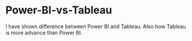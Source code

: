 # Power-BI-vs-Tableau
I have shown difference between Power BI and Tableau. Also how Tableau is more advance than Power BI.


